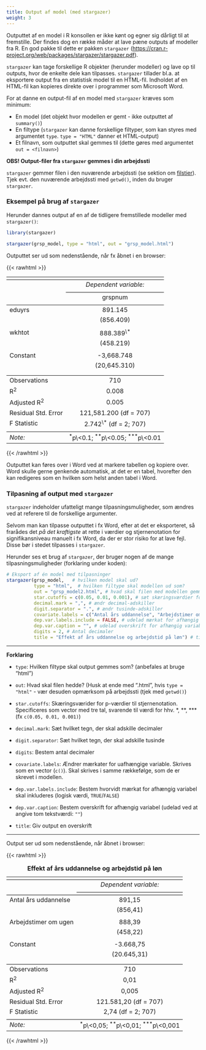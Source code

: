 ```yaml
---
title: Output af model (med stargazer)
weight: 3
---
```

Outputtet af en model i R konsollen er ikke kønt og egner sig dårligt
til at fremstille. Der findes dog en række måder at lave pæne outputs af
modeller fra R. En god pakke til dette er pakken `stargazer`
(https://cran.r-project.org/web/packages/stargazer/stargazer.pdf).

`stargazer` kan tage forskellige R objekter (herunder modeller) og lave
op til outputs, hvor de enkelte dele kan tilpasses. `stargazer` tillader
bl.a. at eksportere output fra en statistisk model til en HTML-fil.
Indholdet af en HTML-fil kan kopieres direkte over i programmer som
Microsoft Word.

For at danne en output-fil af en model med `stargazer` kræves som
minimum:

- En model (det objekt hvor modellen er gemt - ikke outputtet af
  `summary()`)
- En filtype (`stargazer` kan danne forskellige filtyper, som kan styres
  med argumentet `type`. `type = "HTML"` danner et HTML-output)
- Et filnavn, som outputtet skal gemmes til (dette gøres med argumentet
  `out = <filnavn>`)

**OBS! Output-filer fra `stargazer` gemmes i din arbejdssti**

`stargazer` gemmer filen i den nuværende arbejdssti (se sektion om
[filstier](https://rolflund.github.io/4semesterR/pakker-og-rstudio/stier/)).
Tjek evt. den nuværende arbejdssti med `getwd()`, inden du bruger
`stargazer`.

### Eksempel på brug af `stargazer`

Herunder dannes output af en af de tidligere fremstillede modeller med
`stargazer()`:

``` r
library(stargazer)

stargazer(grsp_model, type = "html", out = "grsp_model.html")
```

Outputtet ser ud som nedenstående, når fx åbnet i en browser:

{{< rawhtml >}}

<table style="text-align:center">
<tr>
<td colspan="2" style="border-bottom: 1px solid black">
</td>
</tr>
<tr>
<td style="text-align:left">
</td>
<td>
<em>Dependent variable:</em>
</td>
</tr>
<tr>
<td>
</td>
<td colspan="1" style="border-bottom: 1px solid black">
</td>
</tr>
<tr>
<td style="text-align:left">
</td>
<td>
grspnum
</td>
</tr>
<tr>
<td colspan="2" style="border-bottom: 1px solid black">
</td>
</tr>
<tr>
<td style="text-align:left">
eduyrs
</td>
<td>
891.145
</td>
</tr>
<tr>
<td style="text-align:left">
</td>
<td>
(856.409)
</td>
</tr>
<tr>
<td style="text-align:left">
</td>
<td>
</td>
</tr>
<tr>
<td style="text-align:left">
wkhtot
</td>
<td>
888.389<sup>\*</sup>
</td>
</tr>
<tr>
<td style="text-align:left">
</td>
<td>
(458.219)
</td>
</tr>
<tr>
<td style="text-align:left">
</td>
<td>
</td>
</tr>
<tr>
<td style="text-align:left">
Constant
</td>
<td>
-3,668.748
</td>
</tr>
<tr>
<td style="text-align:left">
</td>
<td>
(20,645.310)
</td>
</tr>
<tr>
<td style="text-align:left">
</td>
<td>
</td>
</tr>
<tr>
<td colspan="2" style="border-bottom: 1px solid black">
</td>
</tr>
<tr>
<td style="text-align:left">
Observations
</td>
<td>
710
</td>
</tr>
<tr>
<td style="text-align:left">
R<sup>2</sup>
</td>
<td>
0.008
</td>
</tr>
<tr>
<td style="text-align:left">
Adjusted R<sup>2</sup>
</td>
<td>
0.005
</td>
</tr>
<tr>
<td style="text-align:left">
Residual Std. Error
</td>
<td>
121,581.200 (df = 707)
</td>
</tr>
<tr>
<td style="text-align:left">
F Statistic
</td>
<td>
2.742<sup>\*</sup> (df = 2; 707)
</td>
</tr>
<tr>
<td colspan="2" style="border-bottom: 1px solid black">
</td>
</tr>
<tr>
<td style="text-align:left">
<em>Note:</em>
</td>
<td style="text-align:right">
<sup>*</sup>p\<0.1; <sup>**</sup>p\<0.05; <sup>***</sup>p\<0.01
</td>
</tr>
</table>

{{< /rawhtml >}}

Outputtet kan føres over i Word ved at markere tabellen og kopiere over.
Word skulle gerne genkende automatisk, at det er en tabel, hvorefter den
kan redigeres som en hvilken som helst anden tabel i Word.

### Tilpasning af output med `stargazer`

`stargazer` indeholder ufatteligt mange tilpasningsmuligheder, som
ændres ved at referere til de forskellige argumenter.

Selvom man kan tilpasse outputtet i fx Word, efter at det er
eksporteret, så frarådes det *på det kraftigste* at rette i værdier og
stjernenotation for signifikansniveau manuelt i fx Word, da der er stor
risiko for at lave fejl. Disse bør i stedet tilpasses i `stargazer`.

Herunder ses et brug af `stargazer`, der bruger nogen af de mange
tilpasningsmuligheder (forklaring under koden):

``` r
# Eksport af én model med tilpasninger
stargazer(grsp_model,   # hvilken model skal ud?
          type = "html",  # hvilken filtype skal modellen ud som?
          out = "grsp_model2.html", # hvad skal filen med modellen gemmes som? (husk arbejdssti/working directory)
          star.cutoffs = c(0.05, 0.01, 0.001), # sæt skæringsværdier for stjernemarkeringer for p-værdier
          decimal.mark = ",", # ændr decimal-adskiller
          digit.separator = ".", # ændr tusinde-adskiller
          covariate.labels = c("Antal års uddannelse", "Arbejdstimer om ugen"), # mærkater for uafhængige variable (obs på rækkefølge - samme som i model)
          dep.var.labels.include = FALSE, # udelad mærkat for afhængig variabel
          dep.var.caption = "", # udelad overskrift for afhængig variabel
          digits = 2, # Antal decimaler
          title = "Effekt af års uddannelse og arbejdstid på løn") # titel
```

------------------------------------------------------------------------

**Forklaring**

- `type`: Hvilken filtype skal output gemmes som? (anbefales at bruge
  “html”)

- `out`: Hvad skal filen hedde? (Husk at ende med “.html”, hvis
  `type = "html"` - vær desuden opmærksom på arbejdssti (tjek med
  `getwd()`)

- `star.cutoffs`: Skæringsværider for p-værdier til stjernenotation.
  Specificeres som vector med tre tal, svarende til værdi for hhv. \*,
  \*\*, \*\*\* (fx `c(0.05, 0.01, 0.001)`)

- `decimal.mark`: Sæt hvilket tegn, der skal adskille decimaler

- `digit.separator`: Sæt hvilket tegn, der skal adskille tusinde

- `digits`: Bestem antal decimaler

- `covariate.labels`: Ændrer mærkater for uafhængige variable. Skrives
  som en vector (`c()`). Skal skrives i samme rækkefølge, som de er
  skrevet i modellen.

- `dep.var.labels.include`: Bestem hvorvidt mærkat for afhængig variabel
  skal inkluderes (logisk værdi, `TRUE`/`FALSE`)

- `dep.var.caption`: Bestem overskrift for afhængig variabel (udelad ved
  at angive tom tekstværdi: `""`)

- `title`: Giv output en overskrift

------------------------------------------------------------------------

Output ser ud som nedenstående, når åbnet i browser:

{{< rawhtml >}}

<table style="text-align:center">
<caption>
<strong>Effekt af års uddannelse og arbejdstid på løn</strong>
</caption>
<tr>
<td colspan="2" style="border-bottom: 1px solid black">
</td>
</tr>
<tr>
<td style="text-align:left">
</td>
<td>
<em>Dependent variable:</em>
</td>
</tr>
<tr>
<td>
</td>
<td colspan="1" style="border-bottom: 1px solid black">
</td>
</tr>
<tr>
<td colspan="2" style="border-bottom: 1px solid black">
</td>
</tr>
<tr>
<td style="text-align:left">
Antal års uddannelse
</td>
<td>
891,15
</td>
</tr>
<tr>
<td style="text-align:left">
</td>
<td>
(856,41)
</td>
</tr>
<tr>
<td style="text-align:left">
</td>
<td>
</td>
</tr>
<tr>
<td style="text-align:left">
Arbejdstimer om ugen
</td>
<td>
888,39
</td>
</tr>
<tr>
<td style="text-align:left">
</td>
<td>
(458,22)
</td>
</tr>
<tr>
<td style="text-align:left">
</td>
<td>
</td>
</tr>
<tr>
<td style="text-align:left">
Constant
</td>
<td>
-3.668,75
</td>
</tr>
<tr>
<td style="text-align:left">
</td>
<td>
(20.645,31)
</td>
</tr>
<tr>
<td style="text-align:left">
</td>
<td>
</td>
</tr>
<tr>
<td colspan="2" style="border-bottom: 1px solid black">
</td>
</tr>
<tr>
<td style="text-align:left">
Observations
</td>
<td>
710
</td>
</tr>
<tr>
<td style="text-align:left">
R<sup>2</sup>
</td>
<td>
0,01
</td>
</tr>
<tr>
<td style="text-align:left">
Adjusted R<sup>2</sup>
</td>
<td>
0,005
</td>
</tr>
<tr>
<td style="text-align:left">
Residual Std. Error
</td>
<td>
121.581,20 (df = 707)
</td>
</tr>
<tr>
<td style="text-align:left">
F Statistic
</td>
<td>
2,74 (df = 2; 707)
</td>
</tr>
<tr>
<td colspan="2" style="border-bottom: 1px solid black">
</td>
</tr>
<tr>
<td style="text-align:left">
<em>Note:</em>
</td>
<td style="text-align:right">
<sup>*</sup>p\<0,05; <sup>**</sup>p\<0,01; <sup>***</sup>p\<0,001
</td>
</tr>
</table>

{{< /rawhtml >}}